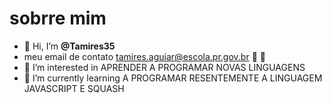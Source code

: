 # sobrre mim
- 👋 Hi, I’m **@Tamires35**
- meu email de contato tamires.aguiar@escola.pr.gov.br 🥇 🌟
- 👀 I’m interested in APRENDER A PROGRAMAR NOVAS LINGUAGENS
- 🌱 I’m currently learning A PROGRAMAR RESENTEMENTE A LINGUAGEM JAVASCRIPT E SQUASH
